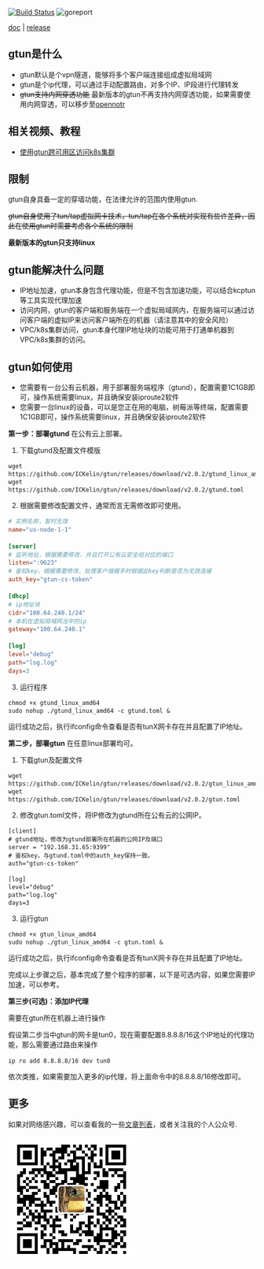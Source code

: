 [![Build Status](https://travis-ci.org/ICKelin/gtun.svg?branch=master)](https://travis-ci.org/ICKelin/gtun) ![goreport](https://goreportcard.com/badge/github.com/ICKelin/gtun)

[doc](./README-EN.md) | [release](https://github.com/ICKelin/gtun/releases)

## gtun是什么

- gtun默认是个vpn隧道，能够将多个客户端连接组成虚拟局域网
- gtun是个ip代理，可以通过手动配置路由，对多个IP、IP段进行代理转发
- ~~gtun支持内网穿透功能~~ 最新版本的gtun不再支持内网穿透功能，如果需要使用内网穿透，可以移步至[opennotr](https://github.com/ICKelin/opennotr)

## 相关视频、教程

- [使用gtun跨可用区访问k8s集群]()


## 限制
gtun自身具备一定的穿墙功能，在法律允许的范围内使用gtun.

~~gtun自身使用了tun/tap虚拟网卡技术，tun/tap在各个系统对实现有些许差异，因此在使用gtun时需要考虑各个系统的限制~~

**最新版本的gtun只支持linux**


## gtun能解决什么问题

- IP地址加速，gtun本身包含代理功能，但是不包含加速功能，可以结合kcptun等工具实现代理加速
- 访问内网，gtun的客户端和服务端在一个虚拟局域网内，在服务端可以通过访问客户端的虚拟IP来访问客户端所在的机器（请注意其中的安全风险）
- VPC/k8s集群访问，gtun本身代理IP地址块的功能可用于打通单机器到VPC/k8s集群的访问。

## gtun如何使用

- 您需要有一台公有云机器，用于部署服务端程序（gtund），配置需要1C1GB即可，操作系统需要linux，并且确保安装iproute2软件
- 您需要一台linux的设备，可以是您正在用的电脑，树莓派等终端，配置需要1C1GB即可，操作系统需要linux，并且确保安装iproute2软件

**第一步：部署gtund**
在公有云上部署。

1. 下载gtund及配置文件模版

```
wget https://github.com/ICKelin/gtun/releases/download/v2.0.2/gtund_linux_amd64
wget https://github.com/ICKelin/gtun/releases/download/v2.0.2/gtund.toml

```

2. 根据需要修改配置文件，通常而言无需修改即可使用。

```gtund.toml
# 实例名称，暂时无效
name="us-node-1-1"

[server]
# 监听地址，根据需要修改，并且打开公有云安全组对应的端口
listen=":9623"
# 鉴权key，根据需要修改，处理客户端握手时根据此key判断是否为无效连接
auth_key="gtun-cs-token"

[dhcp]
# ip地址块
cidr="100.64.240.1/24"
# 本机在虚拟局域网当中的ip
gateway="100.64.240.1"

[log]
level="debug"
path="log.log"
days=3

```
3. 运行程序

```
chmod +x gtund_linux_amd64
sudo nohup ./gtund_linux_amd64 -c gtund.toml &
```

运行成功之后，执行ifconfig命令查看是否有tunX网卡存在并且配置了IP地址。

**第二步，部署gtun**
在任意linux部署均可。

1. 下载gtun及配置文件

```
wget https://github.com/ICKelin/gtun/releases/download/v2.0.2/gtun_linux_amd64
wget https://github.com/ICKelin/gtun/releases/download/v2.0.2/gtun.toml
```

2. 修改gtun.toml文件，将IP修改为gtund所在公有云的公网IP。

```
[client]
# gtund地址，修改为gtund部署所在机器的公网IP及端口
server = "192.168.31.65:9399"
# 鉴权key，与gtund.toml中的auth_key保持一致。
auth="gtun-cs-token"

[log]
level="debug"
path="log.log"
days=3
```

3. 运行gtun

```
chmod +x gtun_linux_amd64
sudo nohup ./gtun_linux_amd64 -c gtun.toml &
```
运行成功之后，执行ifconfig命令查看是否有tunX网卡存在并且配置了IP地址。

完成以上步骤之后，基本完成了整个程序的部署，以下是可选内容，如果您需要IP加速，可以参考。

**第三步(可选)：添加IP代理**

需要在gtun所在机器上进行操作

假设第二步当中gtun的网卡是tun0，现在需要配置8.8.8.8/16这个IP地址的代理功能，那么需要通过路由来操作

`ip ro add 8.8.8.8/16 dev tun0`

依次类推，如果需要加入更多的ip代理，将上面命令中的8.8.8.8/16修改即可。

## 更多
如果对网络感兴趣，可以查看我的一些[文章列表](https://github.com/ICKelin/article)，或者关注我的个人公众号.

![ICKelin](qrcode.jpg)
